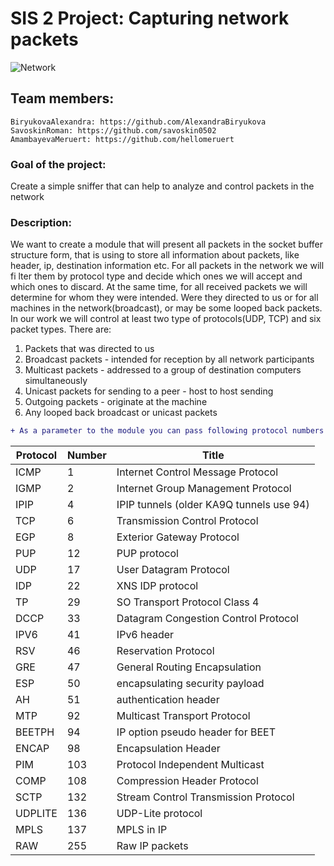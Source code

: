# SIS 2 Project: Capturing network packets 
![Network](https://res-3.cloudinary.com/crunchbase-production/image/upload/c_lpad,h_256,w_256,f_auto,q_auto:eco/v1493701906/jwsxmtgk1rsjo9yp61ik.png)
## Team members:
	BiryukovaAlexandra: https://github.com/AlexandraBiryukova
	SavoskinRoman: https://github.com/savoskin0502
	AmambayevaMeruert: https://github.com/hellomeruert
	
	
### Goal of the project: 
Create a simple sniffer that can help to analyze and control packets in the network

### Description: 
We want to create a module that will present all packets in the socket buffer structure form, that is using to store all information about packets, like header, ip, destination information etc. For all packets in the network we will fi lter them by protocol type and decide which ones we will accept and which ones to discard. At the same time, for all received packets we will determine for whom they were intended. Were they directed to us or for all machines in the network(broadcast), or may be some looped back packets.
In our work we will control at least two type of protocols(UDP, TCP) and six packet types. There are:
1. Packets that was directed to us
2. Broadcast packets - intended for reception by all network participants
3. Multicast packets - addressed to a group of destination computers simultaneously
4. Unicast packets for sending to a peer - host to host sending
5. Outgoing packets - originate at the machine
6. Any looped back broadcast or unicast packets

```diff
+ As a parameter to the module you can pass following protocol numbers
```
Protocol | Number | Title
--- | --- | ---
ICMP | 1 | Internet Control Message Protocol
IGMP | 2 | Internet Group Management Protocol
IPIP | 4 | IPIP tunnels (older KA9Q tunnels use 94)
TCP | 6 | Transmission Control Protocol
EGP | 8 | Exterior Gateway Protocol
PUP | 12 | PUP protocol
UDP | 17 | User Datagram Protocol
IDP | 22 | XNS IDP protocol
TP | 29 | SO Transport Protocol Class 4
DCCP | 33 | Datagram Congestion Control Protocol
IPV6 | 41 | IPv6 header
RSV | 46 | Reservation Protocol
GRE | 47 | General Routing Encapsulation
ESP | 50 | encapsulating security payload
AH | 51 | authentication header
MTP | 92 | Multicast Transport Protocol
BEETPH | 94 | IP option pseudo header for BEET
ENCAP | 98 | Encapsulation Header
PIM | 103 | Protocol Independent Multicast
COMP | 108 | Compression Header Protocol
SCTP | 132 | Stream Control Transmission Protocol
UDPLITE | 136 | UDP-Lite protocol
MPLS | 137 | MPLS in IP
RAW | 255 | Raw IP packets
